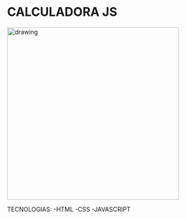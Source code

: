 # CALCULADORA JS

<img src href="https://ibb.co/NjMMRnJ"><img src="https://i.ibb.co/NjMMRnJ/Captura-de-Pantalla-2022-01-08-a-la-s-4-29-15-p-m.png" 
alt="drawing"  width="400" />

TECNOLOGIAS:
-HTML
-CSS
-JAVASCRIPT

